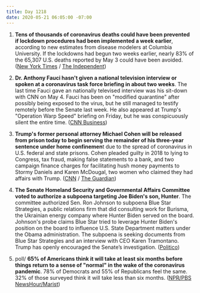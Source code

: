 ```yaml
---
title: Day 1218
date: 2020-05-21 06:05:00 -07:00
---
```


1. **Tens of thousands of coronavirus deaths could have been prevented if lockdown procedures had been implemented a week earlier**, according to new estimates from disease modelers at Columbia University. If the lockdowns had begun two weeks earlier, nearly 83% of the 65,307 U.S. deaths reported by May 3 could have been avoided. ([New York Times](https://www.nytimes.com/2020/05/20/us/coronavirus-cases-deaths.html) / [The Independent](s))

2. **Dr. Anthony Fauci hasn't given a national television interview or spoken at a coronavirus task force briefing in about two weeks**. The last time Fauci gave an nationally televised interview was his sit-down with CNN on May 4. Fauci has been on "modified quarantine" after possibly being exposed to the virus, but he still managed to testify remotely before the Senate last week. He also appeared at Trump's "Operation Warp Speed" briefing on Friday, but he was conspicuously silent the entire time. ([CNN Business](https://www.cnn.com/2020/05/20/media/anthony-fauci-tv-interviews/index.html))

3. **Trump's former personal attorney Michael Cohen will be released from prison today to begin serving the remainder of his three-year sentence under home confinemen**t due to the spread of coronavirus in U.S. federal and state prisons. Cohen pleaded guilty in 2018 to lying to Congress, tax fraud, making false statements to a bank, and two campaign finance charges for facilitating hush money payments to Stormy Daniels and Karen McDougal, two women who claimed they had affairs with Trump. ([CNN](https://www.cnn.com/2020/05/20/politics/michael-cohen-release-thursday/index.html) / [The Guardian](https://www.theguardian.com/us-news/2020/may/20/michael-cohen-to-be-released-from-prison-and-serve-sentence-at-home))

4. **The Senate Homeland Security and Governmental Affairs Committee voted to authorize a subpoena targeting Joe Biden's son, Hunter**. The committee authorized Sen. Ron Johnson to subpoena Blue Star Strategies, a public relations firm that did consulting work for Burisma, the Ukrainian energy company where Hunter Biden served on the board. Johnson's probe claims Blue Star tried to leverage Hunter Biden's position on the board to influence U.S. State Department matters under the Obama administration. The subpoena is seeking documents from Blue Star Strategies and an interview with CEO Karen Tramontano. Trump has openly encouraged the Senate’s investigation. ([Politico](https://www.politico.com/news/2020/05/20/senate-committee-authorizes-subpoena-in-hunter-biden-probe-270741))

5. poll/ **65% of Americans think it will take at least six months before things return to a sense of "normal" in the wake of the coronavirus pandemic**. 78% of Democrats and 55% of Republicans feel the same. 32% of those surveyed think it will take less than six months. ([NPR/PBS NewsHour/Marist](https://www.npr.org/2020/05/20/859483975/poll-two-thirds-expect-return-to-normal-will-take-6-months-or-more))
